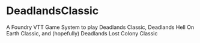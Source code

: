 # DeadlandsClassic
A Foundry VTT Game System to play Deadlands Classic, Deadlands Hell On Earth Classic, and (hopefully) Deadlands Lost Colony Classic
